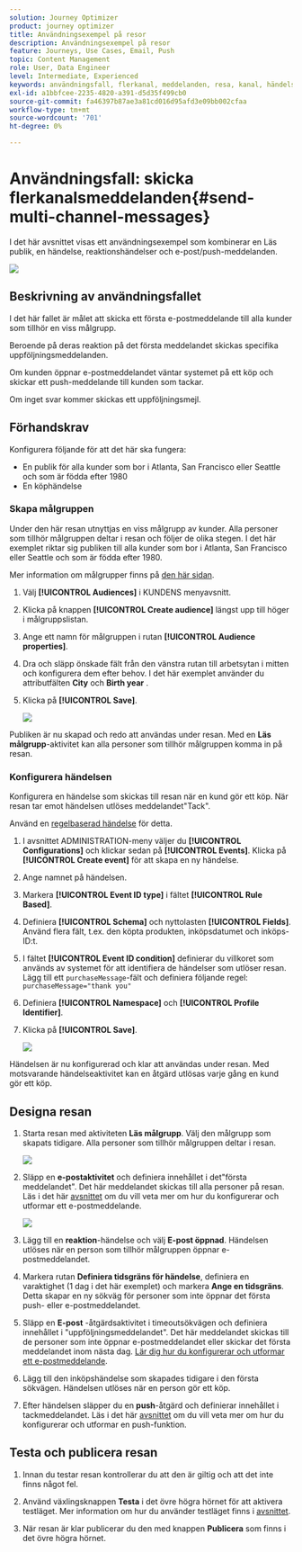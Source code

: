 ```yaml
---
solution: Journey Optimizer
product: journey optimizer
title: Användningsexempel på resor
description: Användningsexempel på resor
feature: Journeys, Use Cases, Email, Push
topic: Content Management
role: User, Data Engineer
level: Intermediate, Experienced
keywords: användningsfall, flerkanal, meddelanden, resa, kanal, händelser, push
exl-id: a1bbfcee-2235-4820-a391-d5d35f499cb0
source-git-commit: fa46397b87ae3a81cd016d95afd3e09bb002cfaa
workflow-type: tm+mt
source-wordcount: '701'
ht-degree: 0%

---
```


# Användningsfall: skicka flerkanalsmeddelanden{#send-multi-channel-messages}

I det här avsnittet visas ett användningsexempel som kombinerar en Läs publik, en händelse, reaktionshändelser och e-post/push-meddelanden.

![](assets/jo-uc1.png)

## Beskrivning av användningsfallet

I det här fallet är målet att skicka ett första e-postmeddelande till alla kunder som tillhör en viss målgrupp.

Beroende på deras reaktion på det första meddelandet skickas specifika uppföljningsmeddelanden.

Om kunden öppnar e-postmeddelandet väntar systemet på ett köp och skickar ett push-meddelande till kunden som tackar.

Om inget svar kommer skickas ett uppföljningsmejl.

## Förhandskrav

Konfigurera följande för att det här ska fungera:

* En publik för alla kunder som bor i Atlanta, San Francisco eller Seattle och som är födda efter 1980
* En köphändelse

### Skapa målgruppen

Under den här resan utnyttjas en viss målgrupp av kunder. Alla personer som tillhör målgruppen deltar i resan och följer de olika stegen. I det här exemplet riktar sig publiken till alla kunder som bor i Atlanta, San Francisco eller Seattle och som är födda efter 1980.

Mer information om målgrupper finns på [den här sidan](../audience/about-audiences.md).

1. Välj **[!UICONTROL Audiences]** i KUNDENS menyavsnitt.
1. Klicka på knappen **[!UICONTROL Create audience]** längst upp till höger i målgruppslistan.
1. Ange ett namn för målgruppen i rutan **[!UICONTROL Audience properties]**.
1. Dra och släpp önskade fält från den vänstra rutan till arbetsytan i mitten och konfigurera dem efter behov. I det här exemplet använder du attributfälten **City** och **Birth year** .
1. Klicka på **[!UICONTROL Save]**.

   ![](assets/add-attributes.png)

Publiken är nu skapad och redo att användas under resan. Med en **Läs målgrupp**-aktivitet kan alla personer som tillhör målgruppen komma in på resan.

### Konfigurera händelsen

Konfigurera en händelse som skickas till resan när en kund gör ett köp. När resan tar emot händelsen utlöses meddelandet&quot;Tack&quot;.

Använd en [regelbaserad händelse](../event/about-events.md) för detta.

1. I avsnittet ADMINISTRATION-meny väljer du **[!UICONTROL Configurations]** och klickar sedan på **[!UICONTROL Events]**. Klicka på **[!UICONTROL Create event]** för att skapa en ny händelse.

1. Ange namnet på händelsen.

1. Markera **[!UICONTROL Event ID type]** i fältet **[!UICONTROL Rule Based]**.

1. Definiera **[!UICONTROL Schema]** och nyttolasten **[!UICONTROL Fields]**. Använd flera fält, t.ex. den köpta produkten, inköpsdatumet och inköps-ID:t.

1. I fältet **[!UICONTROL Event ID condition]** definierar du villkoret som används av systemet för att identifiera de händelser som utlöser resan. Lägg till ett `purchaseMessage`-fält och definiera följande regel: `purchaseMessage="thank you"`

1. Definiera **[!UICONTROL Namespace]** och **[!UICONTROL Profile Identifier]**.

1. Klicka på **[!UICONTROL Save]**.

   ![](assets/jo-uc2.png)

Händelsen är nu konfigurerad och klar att användas under resan. Med motsvarande händelseaktivitet kan en åtgärd utlösas varje gång en kund gör ett köp.

## Designa resan

1. Starta resan med aktiviteten **Läs målgrupp**. Välj den målgrupp som skapats tidigare. Alla personer som tillhör målgruppen deltar i resan.

   ![](assets/jo-uc4.png)

1. Släpp en **e-postaktivitet** och definiera innehållet i det&quot;första meddelandet&quot;. Det här meddelandet skickas till alla personer på resan. Läs i det här [avsnittet](../email/create-email.md) om du vill veta mer om hur du konfigurerar och utformar ett e-postmeddelande.

   ![](assets/jo-uc5.png)

1. Lägg till en **reaktion**-händelse och välj **E-post öppnad**. Händelsen utlöses när en person som tillhör målgruppen öppnar e-postmeddelandet.

1. Markera rutan **Definiera tidsgräns för händelse**, definiera en varaktighet (1 dag i det här exemplet) och markera **Ange en tidsgräns**. Detta skapar en ny sökväg för personer som inte öppnar det första push- eller e-postmeddelandet.

1. Släpp en **E-post** -åtgärdsaktivitet i timeoutsökvägen och definiera innehållet i &quot;uppföljningsmeddelandet&quot;. Det här meddelandet skickas till de personer som inte öppnar e-postmeddelandet eller skickar det första meddelandet inom nästa dag. [Lär dig hur du konfigurerar och utformar ett e-postmeddelande](../email/create-email.md).

1. Lägg till den inköpshändelse som skapades tidigare i den första sökvägen. Händelsen utlöses när en person gör ett köp.

1. Efter händelsen släpper du en **push**-åtgärd och definierar innehållet i tackmeddelandet. Läs i det här [avsnittet](../push/create-push.md) om du vill veta mer om hur du konfigurerar och utformar en push-funktion.

## Testa och publicera resan

1. Innan du testar resan kontrollerar du att den är giltig och att det inte finns något fel.

1. Använd växlingsknappen **Testa** i det övre högra hörnet för att aktivera testläget. Mer information om hur du använder testläget finns i [avsnittet](testing-the-journey.md).

1. När resan är klar publicerar du den med knappen **Publicera** som finns i det övre högra hörnet.
